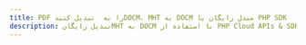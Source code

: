 ---title: PDF را به  تبدیل کنیدDOCM، MHT به DOCM مبدل رایگان یا PHP SDKdescription: تبدیل رایگانMHT به DOCM با استفاده از PHP Cloud APIs & SDK همچنین اسناد PDF را در Cloud ایجاد، ویرایش و رندر کنید.---